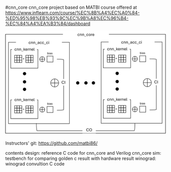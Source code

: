 #cnn_core
cnn_core project based on MATBI course offered at
https://www.inflearn.com/course/%EC%8B%A4%EC%A0%84-%ED%95%98%EB%93%9C%EC%9B%A8%EC%96%B4-%EC%84%A4%EA%B3%84/dashboard

![cnn core design diagram](/design/cnn_core.png)

Instructors' git: https://github.com/matbi86/

contents
design: reference C code for cnn_core and Verilog cnn_core
sim: testbench for comparing golden c result with hardware result
winograd: winograd convultion C code
